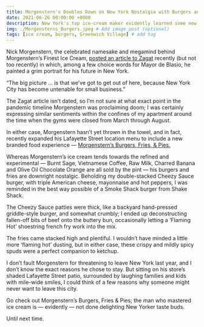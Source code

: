 ```yaml
---
title: Morgenstern's Doubles Down on New York Nostalgia with Burgers and Fries
date: 2021-06-26 00:00:00 +0000
description: New York's top ice-cream maker evidently learned some new tricks in lockdown
img: ./Morgensterns_Burgers.jpeg # Add image post (optional)
tags: [ice cream, burgers, Greenwich Village] # add tag
---
```


Nick Morgenstern, the celebrated namesake and megamind behind Morgenstern’s Finest Ice Cream, <a href='https://stories.zagat.com/posts/nick-morgenstern-on-ice-cream-zeitgeist-and-escaping-new-york' target='blank'>posted an article to Zagat</a> recently (but not too recently) in which, among a few choice words for Mayor de Blasio, he painted a grim portrait for his future in New York.  

“The big picture … is that we’ve got to get out of here, because New York City has become untenable for small business.”

The Zagat article isn’t dated, so I’m not sure at what exact point in the pandemic timeline Morgenstern was proclaiming doom; I was certainly expressing similar sentiments within the confines of my apartment around the time when the gyms were closed from March through August. 

In either case, Morgenstern hasn’t yet thrown in the towel, and in fact, recently expanded his Lafayette Street location menu to include a new branded food experience — <a href='https://www.morgensternsnyc.com/pages/burgers' target='blank'>Morgenstern’s Burgers, Fries, & Pies. </a>

Whereas Morgenstern’s ice cream tends towards the refined and experimental — Burnt Sage, Vietnamese Coffee, Raw Milk, Charred Banana and Olive Oil Chocolate Orange are all sold by the pint — his burgers and fries are downright nostalgic. Beholding my double-stacked Cheezy Sauce burger, with triple American cheese, mayonnaise and hot peppers, I was reminded in the best way possible of a Smoke Shack burger from Shake Shack. 

The Cheezy Sauce patties were thick, like a backyard hand-pressed griddle-style burger, and somewhat crumbly; I ended up deconstructing fallen-off bits of beef onto the buttery bun, occasionally letting a ‘Flaming Hot’ shoestring french fry work into the mix. 

The fries came stacked high and plentiful. I wouldn’t have minded a little more ‘flaming hot’ dusting, but in either case, these crispy and mildly spicy spuds were a perfect companion to ketchup. 

I don’t fault Morgenstern for threatening to leave New York last year, and I don’t know the exact reasons he chose to stay. But sitting on his store’s shaded Lafayette Street patio, surrounded by laughing families and kids with mile-wide smiles, I could think of a few reasons why someone might never want to leave this city. 

Go check out Morgenstern’s Burgers, Fries & Pies; the man who mastered ice cream is —  evidently —  not done delighting New Yorker taste buds. 

Until next time. 

